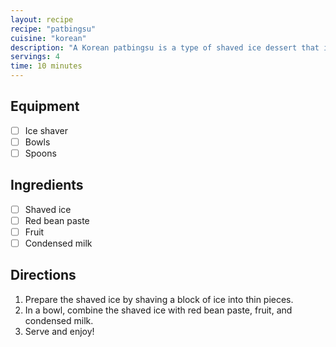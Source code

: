 ```yaml
---
layout: recipe
recipe: "patbingsu"
cuisine: "korean"
description: "A Korean patbingsu is a type of shaved ice dessert that is typically served with red bean paste, fruit, and condensed milk."
servings: 4
time: 10 minutes
---
```


## Equipment
- [ ] Ice shaver
- [ ] Bowls
- [ ] Spoons

## Ingredients
- [ ] Shaved ice
- [ ] Red bean paste
- [ ] Fruit
- [ ] Condensed milk

## Directions
1. Prepare the shaved ice by shaving a block of ice into thin pieces.
2. In a bowl, combine the shaved ice with red bean paste, fruit, and condensed milk.
3. Serve and enjoy!
